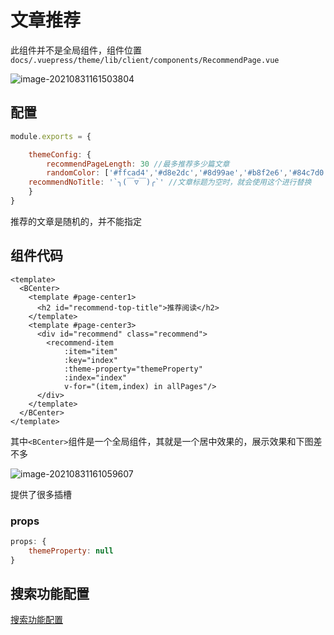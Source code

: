 # 文章推荐

此组件并不是全局组件，组件位置`docs/.vuepress/theme/lib/client/components/RecommendPage.vue`

![image-20210831161503804](http://ooszy.cco.vin/img/blog-note/image-20210831161503804.png?x-oss-process=style/pictureProcess1)



## 配置

```js
module.exports = {

    themeConfig: {
        recommendPageLength: 30 //最多推荐多少篇文章
        randomColor: ['#ffcad4','#d8e2dc','#8d99ae','#b8f2e6','#84c7d0'] //每个推荐背景颜色，随机
    recommendNoTitle: '`╮(￣▽￣)╭`' //文章标题为空时，就会使用这个进行替换
	}
}
```



推荐的文章是随机的，并不能指定



## 组件代码

```vue
<template>
  <BCenter>
    <template #page-center1>
      <h2 id="recommend-top-title">推荐阅读</h2>
    </template>
    <template #page-center3>
      <div id="recommend" class="recommend">
        <recommend-item
            :item="item"
            :key="index"
            :theme-property="themeProperty"
            :index="index"
            v-for="(item,index) in allPages"/>
      </div>
    </template>
  </BCenter>
</template>
```

其中`<BCenter>`组件是一个全局组件，其就是一个居中效果的，展示效果和下图差不多

![image-20210831161059607](http://ooszy.cco.vin/img/blog-note/image-20210831161059607.png?x-oss-process=style/pictureProcess1)

提供了很多插槽



### props

```js
props: {
    themeProperty: null
}
```



## 搜索功能配置

[搜索功能配置](./search.md)


